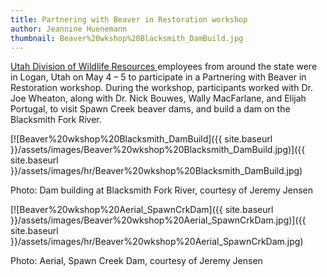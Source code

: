 ```yaml
---
title: Partnering with Beaver in Restoration workshop
author: Jeannine Huenemann
thumbnail: Beaver%20wkshop%20Blacksmith_DamBuild.jpg
---
```


[Utah Division of Wildlife Resources ](http://wildlife.utah.gov/)employees from around the state were in Logan, Utah on May 4 – 5 to participate in a Partnering with Beaver in Restoration workshop. During the workshop, participants worked with Dr. Joe Wheaton, along with Dr. Nick Bouwes, Wally MacFarlane, and Elijah Portugal, to visit Spawn Creek beaver dams, and build a dam on the Blacksmith Fork River.

[![Beaver%20wkshop%20Blacksmith_DamBuild]({{ site.baseurl }}/assets/images/Beaver%20wkshop%20Blacksmith_DamBuild.jpg)]({{ site.baseurl }}/assets/images/hr/Beaver%20wkshop%20Blacksmith_DamBuild.jpg)

Photo: Dam building at Blacksmith Fork River, courtesy of Jeremy Jensen

[![Beaver%20wkshop%20Aerial_SpawnCrkDam]({{ site.baseurl }}/assets/images/Beaver%20wkshop%20Aerial_SpawnCrkDam.jpg)]({{ site.baseurl }}/assets/images/hr/Beaver%20wkshop%20Aerial_SpawnCrkDam.jpg)

Photo: Aerial, Spawn Creek Dam, courtesy of Jeremy Jensen
